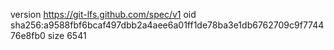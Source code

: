 version https://git-lfs.github.com/spec/v1
oid sha256:a9588fbf6bcaf497dbb2a4aee6a01ff1de78ba3e1db6762709c9f774476e8fb0
size 6541
